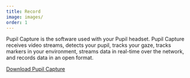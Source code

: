 ```yaml
---
title: Record
image: images/
order: 1
---
```

Pupil Capture is the software used with your Pupil headset. Pupil Capture receives video streams, detects your pupil, tracks your gaze, tracks markers in your environment, streams data in real-time over the network, and records data in an open format. 

<a href="https://github.com/pupil-labs/pupil/releases/latest" class="Button">Download Pupil Capture</a>